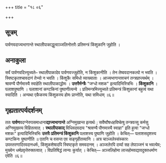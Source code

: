 +++
title = "१८ ०६"

+++
## सूत्रम्
पार्वणवदाज्यभागान्ते स्थालीपाकाद्धुत्वाञ्जलिनोत्तरैः प्रतिमन्त्रं किंशुकानि जुहोति ।

## अनाकुला
सर्वं पार्वणवदित्त्युच्यते– स्थालीपाकादेव पार्वणवज्जुहोति, न किंशुकानीति ।
तेन तेष्ववदानकल्पो न भवति ।
स्विष्टकृतश्चावदानं तेभ्यो न भवति ।
किंशुकैः समिधो व्याख्याताः ।
आज्यभागान्तवचनं तन्त्रप्राप्त्यर्थम् ।
श्रावण्यै पौर्णमास्यै स्वाहेति
स्थालीपाकाद्धोमः ।
**उत्तरैर्मन्त्रैः** "जग्धो मशक" इत्यादिभिस्त्रिभिः ।
**किंशुकानि** ।
पलाशपुष्पाणि ।
पलाशानां कण्टकिनां पुष्पाणीत्यन्ये ।
प्रतिमन्त्रमित्त्युच्यते प्रतिमन्त्रं किंशुकानां बहुत्वं यथा स्यादिति ।
अन्यथा एकैकस्य किंशुकस्य होमः प्राप्नोति, यथा समिधाम् ॥६॥

## गृह्यतात्पर्यदर्शनम्
ततः **पार्वण**वदग्नेरुपसमाधाना**द्याज्यभागान्ते** अग्निमुखान्त इत्यर्थः ; सर्वेष्वौषधहविष्केषु तन्त्रवत्सु कर्मसु अग्निमुखस्य विहितत्वात् ।
**स्थालीपाकाद्** विधिवदवदाय "श्रावण्यै पौणमास्यै स्वाहा" इति हुत्वा "जग्धो मशकः" इत्यादिभिस्त्रिभिः **उत्तरैः प्रतिमन्त्रं किंशुकानि** पलाशस्य पुष्पाणि जुहोति ।
केचित्— पलाशसदृशस्य कण्टकिनः पुष्पाणीति ॥
एतानि च वसन्त एव सङ्गृहीतव्यानि ।
अत्र चाञ्जलेस्संस्कारः उपस्तरणादिरवदानधर्मः, किंशुकशेषादपि स्विष्टकृते समवदानम् ।
अञ्जलेरपि दर्व्या सह लेपाञ्जनं च भवत्येव; मुख्येन धर्मप्रवृत्तेरुक्तत्वात् ।
विप्रतिषिद्धं त्वन्यः कुर्यात् ।
केचित्— अञ्जलिहोमा लाजहोमवद्यावदुक्तधर्माण एवेति ॥६॥
